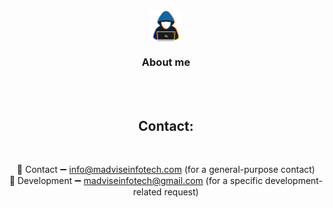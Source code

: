 <div align="center">
  <picture><img src="https://github.com/0xAbdulKhalid/0xAbdulKhalid/raw/main/assets/mdImages/about_me.gif" width = 50px align="center"></picture> 
 <h3> About me</hr>
</div>

<br><br><h2 align="center">Contact:</h2><br>
<div align="center">
  
💌 Contact ➖ info@madviseinfotech.com (for a general-purpose contact) <br>
📩 Development ➖ madviseinfotech@gmail.com (for a specific development-related request)

<p align="center">
